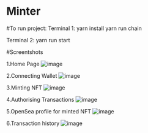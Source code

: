 # Minter

#To run project:
Terminal 1:
 yarn install
 yarn run chain

Terminal 2:
yarn run start


#Screentshots

1.Home Page
![image](https://user-images.githubusercontent.com/87845795/189944723-07df746a-fe28-4321-8bb2-5fea2ce2188e.png)


2.Connecting Wallet
![image](https://user-images.githubusercontent.com/87845795/189944802-08f2a3f5-9215-4114-9c6e-2e800984bf51.png)


3.Minting NFT
![image](https://user-images.githubusercontent.com/87845795/189944845-29dc3a33-3be0-4297-858d-edb609534aa0.png)



4.Authorising Transactions
![image](https://user-images.githubusercontent.com/87845795/189944926-907392b0-3924-4606-8821-c1d865f53dd6.png)


5.OpenSea profile for minted NFT
![image](https://user-images.githubusercontent.com/87845795/189945029-40727a7b-4409-4546-b9f9-f4e1223496b0.png)



6.Transaction history
![image](https://user-images.githubusercontent.com/87845795/189945155-8c437979-074a-4af4-9afb-c55123ce0fc7.png)

